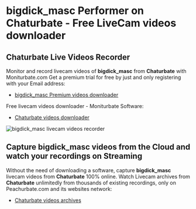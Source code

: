 # bigdick_masc Performer on Chaturbate - Free LiveCam videos downloader

## Chaturbate Live Videos Recorder

Monitor and record livecam videos of **bigdick_masc** from **Chaturbate** with Moniturbate.com
Get a premium trial for free by just and only registering with your Email address:
* [bigdick_masc Premium videos downloader](https://moniturbate.com/request-demo-licence-key.html)

Free livecam videos downloader - Moniturbate Software:
* [Chaturbate videos downloader](https://moniturbate.com/moniturbate-download-software.html)

![bigdick_masc livecam videos recorder](https://peachurnet.com/templates/moniturbate-software.png)


## Capture bigdick_masc videos from the Cloud and watch your recordings on Streaming

Without the need of downloading a software, capture **bigdick_masc** livecam videos from **Chaturbate** 100% online.
Watch Livecam archives from **Chaturbate** unlimitedly from thousands of existing recordings, only on Peachurbate.com and its websites network:
* [Chaturbate videos archives](https://peachurnet.com/)